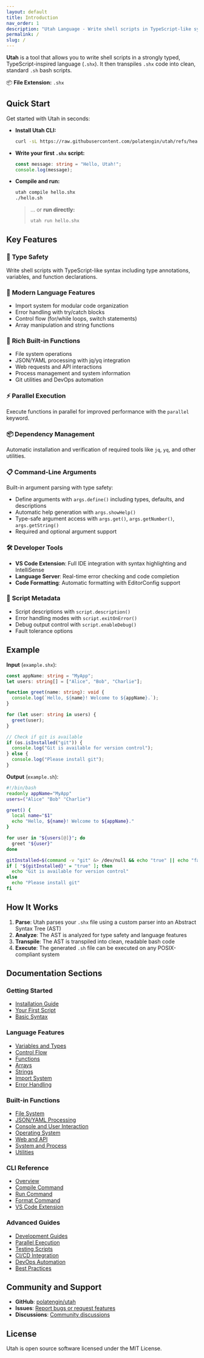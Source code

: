 ```yaml
---
layout: default
title: Introduction
nav_order: 1
description: "Utah Language - Write shell scripts in TypeScript-like syntax"
permalink: /
slug: /
---
```


**Utah** is a tool that allows you to write shell scripts in a strongly typed, TypeScript-inspired language (`.shx`). It then transpiles `.shx` code into clean, standard `.sh` bash scripts.

📦 **File Extension:** `.shx`

## Quick Start

Get started with Utah in seconds:

- **Install Utah CLI:**

  ```bash
  curl -sL https://raw.githubusercontent.com/polatengin/utah/refs/heads/main/scripts/install.sh | sudo bash
  ```

- **Write your first `.shx` script:**

  ```typescript
  const message: string = "Hello, Utah!";
  console.log(message);
  ```

- **Compile and run:**

  ```bash
  utah compile hello.shx
  ./hello.sh
  ```

  > ... or **run directly:**
  >
  > ```bash
  > utah run hello.shx
  > ```

## Key Features

### 🎯 **Type Safety**

Write shell scripts with TypeScript-like syntax including type annotations, variables, and function declarations.

### 🔄 **Modern Language Features**

- Import system for modular code organization
- Error handling with try/catch blocks
- Control flow (for/while loops, switch statements)
- Array manipulation and string functions

### 🧩 **Rich Built-in Functions**

- File system operations
- JSON/YAML processing with jq/yq integration
- Web requests and API interactions
- Process management and system information
- Git utilities and DevOps automation

### ⚡ **Parallel Execution**

Execute functions in parallel for improved performance with the `parallel` keyword.

### 📦 **Dependency Management**

Automatic installation and verification of required tools like `jq`, `yq`, and other utilities.

### 📋 **Command-Line Arguments**

Built-in argument parsing with type safety:

- Define arguments with `args.define()` including types, defaults, and descriptions
- Automatic help generation with `args.showHelp()`
- Type-safe argument access with `args.get()`, `args.getNumber()`, `args.getString()`
- Required and optional argument support

### 🛠️ **Developer Tools**

- **VS Code Extension**: Full IDE integration with syntax highlighting and IntelliSense
- **Language Server**: Real-time error checking and code completion
- **Code Formatting**: Automatic formatting with EditorConfig support

### 📝 **Script Metadata**

- Script descriptions with `script.description()`
- Error handling modes with `script.exitOnError()`
- Debug output control with `script.enableDebug()`
- Fault tolerance options

## Example

**Input** (`example.shx`):

```typescript
const appName: string = "MyApp";
let users: string[] = ["Alice", "Bob", "Charlie"];

function greet(name: string): void {
  console.log(`Hello, ${name}! Welcome to ${appName}.`);
}

for (let user: string in users) {
  greet(user);
}

// Check if git is available
if (os.isInstalled("git")) {
  console.log("Git is available for version control");
} else {
  console.log("Please install git");
}
```

**Output** (`example.sh`):

```bash
#!/bin/bash
readonly appName="MyApp"
users=("Alice" "Bob" "Charlie")

greet() {
  local name="$1"
  echo "Hello, ${name}! Welcome to ${appName}."
}

for user in "${users[@]}"; do
  greet "${user}"
done

gitInstalled=$(command -v "git" &> /dev/null && echo "true" || echo "false")
if [ "${gitInstalled}" = "true" ]; then
  echo "Git is available for version control"
else
  echo "Please install git"
fi
```

## How It Works

1. **Parse**: Utah parses your `.shx` file using a custom parser into an Abstract Syntax Tree (AST)
2. **Analyze**: The AST is analyzed for type safety and language features
3. **Transpile**: The AST is transpiled into clean, readable bash code
4. **Execute**: The generated `.sh` file can be executed on any POSIX-compliant system

## Documentation Sections

### Getting Started

- [Installation Guide](./01-getting-started/installation.md)
- [Your First Script](./01-getting-started/first-script.md)
- [Basic Syntax](./01-getting-started/syntax.md)

### Language Features

- [Variables and Types](./02-language-features/variables.md)
- [Control Flow](./02-language-features/control-flow.md)
- [Functions](./02-language-features/functions.md)
- [Arrays](./02-language-features/arrays.md)
- [Strings](./02-language-features/strings.md)
- [Import System](./02-language-features/imports.md)
- [Error Handling](./02-language-features/error-handling.md)

### Built-in Functions

- [File System](./03-builtin-functions/filesystem.md)
- [JSON/YAML Processing](./03-builtin-functions/json-yaml.md)
- [Console and User Interaction](./03-builtin-functions/console.md)
- [Operating System](./03-builtin-functions/operating-system.md)
- [Web and API](./03-builtin-functions/web.md)
- [System and Process](./03-builtin-functions/system.md)
- [Utilities](./03-builtin-functions/utilities.md)

### CLI Reference

- [Overview](./05-cli/index.md)
- [Compile Command](./05-cli/compile.md)
- [Run Command](./05-cli/run.md)
- [Format Command](./05-cli/format.md)
- [VS Code Extension](./05-cli/vscode-extension.md)

### Advanced Guides

- [Development Guides](./04-guides/index.md)
- [Parallel Execution](./04-guides/parallel.md)
- [Testing Scripts](./04-guides/testing.md)
- [CI/CD Integration](./04-guides/cicd.md)
- [DevOps Automation](./04-guides/devops.md)
- [Best Practices](./04-guides/best-practices.md)

## Community and Support

- **GitHub**: [polatengin/utah](https://github.com/polatengin/utah)
- **Issues**: [Report bugs or request features](https://github.com/polatengin/utah/issues)
- **Discussions**: [Community discussions](https://github.com/polatengin/utah/discussions)

## License

Utah is open source software licensed under the MIT License.
